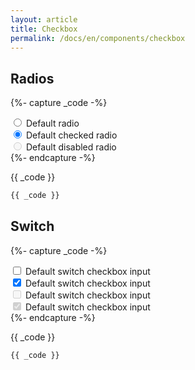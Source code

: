 ```yaml
---
layout: article
title: Checkbox
permalink: /docs/en/components/checkbox
---
```


## Radios

<!-- ============================= -->
{%- capture _code -%}
<div class="radio-box">
  <input class="radio-input" type="radio" name="exampleRadioName" id="exampleRadioId1">
  <label class="radio-label" for="exampleRadioId1">
    Default radio
  </label>
</div>
<div class="radio-box">
  <input class="radio-input" type="radio" name="exampleRadioName" id="exampleRadioId2" checked>
  <label class="radio-label" for="exampleRadioId2">
    Default checked radio
  </label>
</div>
<div class="radio-box">
  <input class="radio-input" type="radio" name="exampleRadioName" id="exampleRadioId3" disabled>
  <label class="radio-label" for="exampleRadioId3">
    Default disabled radio
  </label>
</div>
{%- endcapture -%}
<!-- ============================= -->

{{ _code }}

```html
{{ _code }}
```

## Switch

<!-- ============================= -->
{%- capture _code -%}
<div class="switch-box">
  <input class="switch-input" type="checkbox" id="switch111">
  <label class="switch-label" for="switch111">Default switch checkbox input</label>
</div>
<div class="switch-box">
  <input class="switch-input" type="checkbox" id="switch222" checked>
  <label class="switch-label" for="switch222">Default switch checkbox input</label>
</div>
<div class="switch-box">
  <input class="switch-input" type="checkbox" id="switch333" disabled>
  <label class="switch-label" for="switch333">Default switch checkbox input</label>
</div>
<div class="switch-box">
  <input class="switch-input" type="checkbox" id="switch444" disabled checked>
  <label class="switch-label" for="switch444">Default switch checkbox input</label>
</div>
{%- endcapture -%}
<!-- ============================= -->

{{ _code }}

```html
{{ _code }}
```
